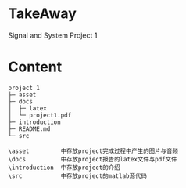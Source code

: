 # TakeAway

Signal and System Project 1

# Content

```
project 1
├─ asset
├─ docs
│  ├─ latex
│  └─ project1.pdf
├─ introduction
├─ README.md
└─ src

\asset         中存放project完成过程中产生的图片与音频
\docs          中存放project报告的latex文件与pdf文件
\introduction  中存放project的介绍
\src           中存放project的matlab源代码
```